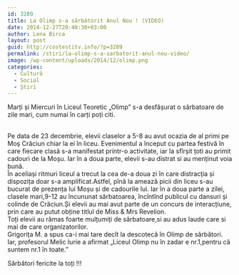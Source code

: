 ```yaml
---
id: 3289
title: La Olimp s-a sărbătorit Anul Nou ! (VIDEO)
date: 2014-12-27T20:40:30+03:00
author: Lena Birca
layout: post
guid: http://costestitv.info/?p=3289
permalink: /stiri/la-olimp-s-a-sarbatorit-anul-nou-video/
image: /wp-content/uploads/2014/12/olimp.png
categories:
  - Cultură
  - Social
  - Știri
---
```

<span data-reactid=".i2.$mid=11419701863884=2f1cb9bb071801eae26.2:0.0.0.0.0.0.$end:0:$4:0">Marți și Miercuri în Liceul Teoretic &#8222;Olimp&#8221; s-a desfășurat o sărbatoare de zile mari, cum numai în carți poți citi.<!--more--></span>

<br data-reactid=".i2.$mid=11419701863884=2f1cb9bb071801eae26.2:0.0.0.0.0.0.$end:0:$5:0" /> <span data-reactid=".i2.$mid=11419701863884=2f1cb9bb071801eae26.2:0.0.0.0.0.0.$end:0:$6:0">Pe data de 23 decembrie, elevii claselor a 5-8 au avut ocazia de al primi pe Moș Crăciun chiar la ei în liceu. Evenimentul a început cu partea festivă în care fiecare clasă s-a manifestat printr-o activitate, iar la sfîrșit țoti au primit cadouri de la Moșu. Iar în a doua parte, elevii s-au distrat si au menținut voia bună.</span><br data-reactid=".i2.$mid=11419701863884=2f1cb9bb071801eae26.2:0.0.0.0.0.0.$end:0:$7:0" /><span data-reactid=".i2.$mid=11419701863884=2f1cb9bb071801eae26.2:0.0.0.0.0.0.$end:0:$8:0">În aceliași ritmuri liceul a trecut la cea de-a doua zi în care distracția și dispozița doar s-a amplificat.Astfel, pînă la amează picii din liceu s-au bucurat de prezența lui Moșu și de cadourile lui. Iar în a doua parte a zilei, clasele mari,9-12 au încununat sărbatoarea, încîntînd publicul cu dansuri și colinde de Crăciun.Și elevii au mai avut parte de un concurs de interacțiune, prin care au putut obține titlul de Miss & Mrs Revelion.</span><br data-reactid=".i2.$mid=11419701863884=2f1cb9bb071801eae26.2:0.0.0.0.0.0.$end:0:$9:0" /><span data-reactid=".i2.$mid=11419701863884=2f1cb9bb071801eae26.2:0.0.0.0.0.0.$end:0:$10:0">Toți elevii au rămas foarte mulțumiți de sărbatoare,si au adus laude care si mai de care organizatorilor.</span><br data-reactid=".i2.$mid=11419701863884=2f1cb9bb071801eae26.2:0.0.0.0.0.0.$end:0:$11:0" /><span data-reactid=".i2.$mid=11419701863884=2f1cb9bb071801eae26.2:0.0.0.0.0.0.$end:0:$12:0">Grigorița M. a spus ca-i mai tare decît la descotecă în Olimp de sărbători. Iar, profesorul Melic Iurie a afirmat &#8222;Liceul Olimp nu în zadar e nr.1,pentru că suntem nr.1 în toate.&#8221;</span>

<span data-reactid=".i2.$mid=11419701863884=2f1cb9bb071801eae26.2:0.0.0.0.0.0.$end:0:$14:0">Sărbători fericite la toți !!!</span>